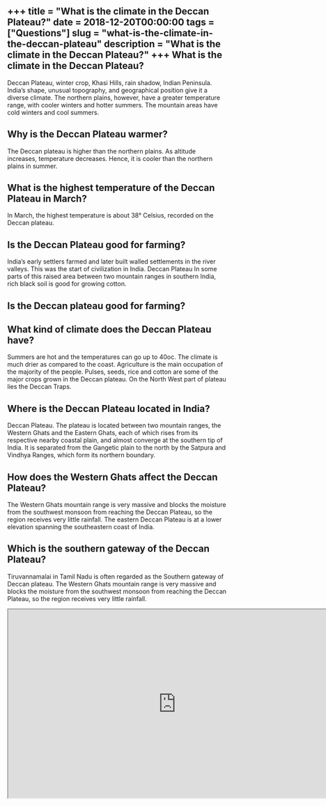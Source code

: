 +++
title = "What is the climate in the Deccan Plateau?"
date = 2018-12-20T00:00:00
tags = ["Questions"]
slug = "what-is-the-climate-in-the-deccan-plateau"
description = "What is the climate in the Deccan Plateau?"
+++
What is the climate in the Deccan Plateau?
------------------------------------------

Deccan Plateau, winter crop, Khasi Hills, rain shadow, Indian Peninsula. India’s shape, unusual topography, and geographical position give it a diverse climate. The northern plains, however, have a greater temperature range, with cooler winters and hotter summers. The mountain areas have cold winters and cool summers.

Why is the Deccan Plateau warmer?
---------------------------------

The Deccan plateau is higher than the northern plains. As altitude increases, temperature decreases. Hence, it is cooler than the northern plains in summer.

What is the highest temperature of the Deccan Plateau in March?
---------------------------------------------------------------

In March, the highest temperature is about 38° Celsius, recorded on the Deccan plateau.

Is the Deccan Plateau good for farming?
---------------------------------------

India’s early settlers farmed and later built walled settlements in the river valleys. This was the start of civilization in India. Deccan Plateau In some parts of this raised area between two mountain ranges in southern India, rich black soil is good for growing cotton.

Is the Deccan plateau good for farming?
---------------------------------------

What kind of climate does the Deccan Plateau have?
--------------------------------------------------

Summers are hot and the temperatures can go up to 40oc. The climate is much drier as compared to the coast. Agriculture is the main occupation of the majority of the people. Pulses, seeds, rice and cotton are some of the major crops grown in the Deccan plateau. On the North West part of plateau lies the Deccan Traps.

Where is the Deccan Plateau located in India?
---------------------------------------------

Deccan Plateau. The plateau is located between two mountain ranges, the Western Ghats and the Eastern Ghats, each of which rises from its respective nearby coastal plain, and almost converge at the southern tip of India. It is separated from the Gangetic plain to the north by the Satpura and Vindhya Ranges, which form its northern boundary.

How does the Western Ghats affect the Deccan Plateau?
-----------------------------------------------------

The Western Ghats mountain range is very massive and blocks the moisture from the southwest monsoon from reaching the Deccan Plateau, so the region receives very little rainfall. The eastern Deccan Plateau is at a lower elevation spanning the southeastern coast of India.

Which is the southern gateway of the Deccan Plateau?
----------------------------------------------------

Tiruvannamalai in Tamil Nadu is often regarded as the Southern gateway of Deccan plateau. The Western Ghats mountain range is very massive and blocks the moisture from the southwest monsoon from reaching the Deccan Plateau, so the region receives very little rainfall.

<iframe allow="accelerometer; autoplay; clipboard-write; encrypted-media; gyroscope; picture-in-picture" allowfullscreen="" class="__youtube_prefs__  epyt-is-override  no-lazyload" data-no-lazy="1" data-origheight="433" data-origwidth="770" data-skipgform_ajax_framebjll="" height="433" id="_ytid_85686" loading="lazy" src="https://www.youtube.com/embed/ws8Xw35DTNc?enablejsapi=1&autoplay=0&cc_load_policy=0&cc_lang_pref=&iv_load_policy=1&loop=0&modestbranding=0&rel=1&fs=1&playsinline=0&autohide=2&theme=dark&color=red&controls=1&" title="YouTube player" width="770"></iframe>